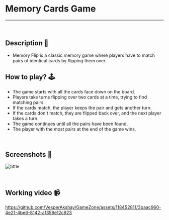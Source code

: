 # **Memory Cards Game** 

---

<br>

## **Description 📃**
- Memory Flip is a classic memory game where players have to match pairs of identical cards by flipping them over.

## **How to play? 🕹️**
- The game starts with all the cards face down on the board.
- Players take turns flipping over two cards at a time, trying to find matching pairs.
- If the cards match, the player keeps the pair and gets another turn.
- If the cards don't match, they are flipped back over, and the next player takes a turn.
-  The game continues until all the pairs have been found.
-  The player with the most pairs at the end of the game wins.



<br>

## **Screenshots 📸**


![tittle](https://github.com/VesperAkshay/GameZone/assets/118452811/6e16d90c-c326-4bcf-bdd3-dc67a855fe6c)

<br>

## **Working video 📹**

https://github.com/VesperAkshay/GameZone/assets/118452811/3baac960-4e21-4be6-8142-af359e12c923


